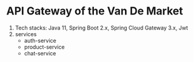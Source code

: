 # API Gateway of the Van De Market

1. Tech stacks: Java 11, Spring Boot 2.x, Spring Cloud Gateway 3.x, Jwt
2. services
    * auth-service
    * product-service
    * chat-service
